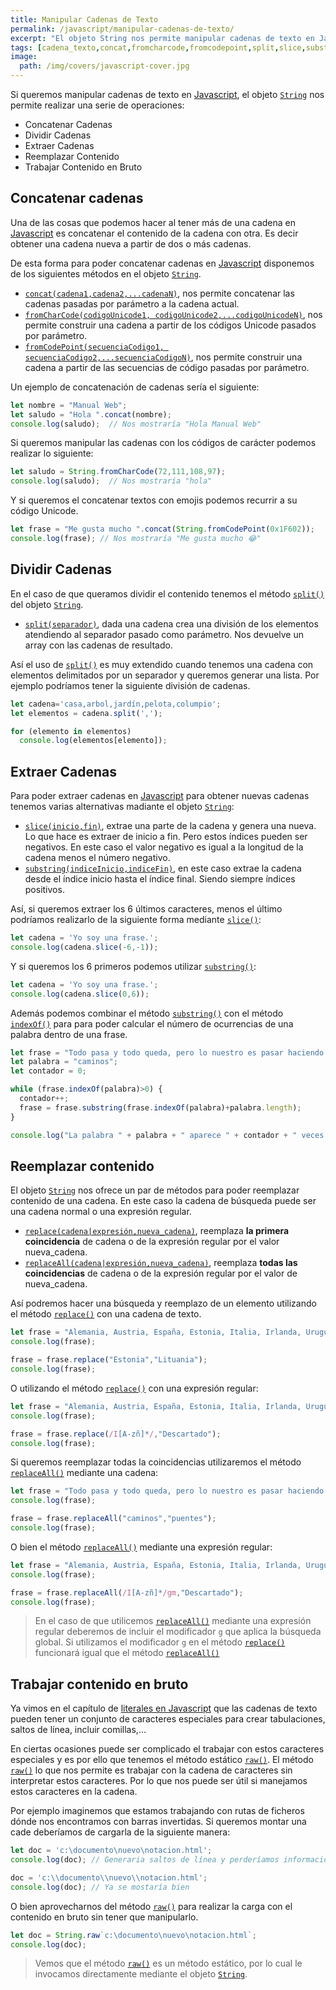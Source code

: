 ```yaml
---
title: Manipular Cadenas de Texto
permalink: /javascript/manipular-cadenas-de-texto/
excerpt: "El objeto String nos permite manipular cadenas de texto en Javascript. Podremos concatenar cadenas, dividirlas, extraer una parte de la cadena o reemplazar contenido."
tags: [cadena_texto,concat,fromcharcode,fromcodepoint,split,slice,substring,indexof,replace,replaceall,raw]
image:
  path: /img/covers/javascript-cover.jpg
---
```


Si queremos manipular cadenas de texto en [Javascript](https://www.manualweb.net/javascript/), el objeto [`String`](https://www.w3api.com/Javascript/String/) nos permite realizar una serie de operaciones:

- Concatenar Cadenas
- Dividir Cadenas
- Extraer Cadenas
- Reemplazar Contenido
- Trabajar Contenido en Bruto

## Concatenar cadenas


Una de las cosas que podemos hacer al tener más de una cadena en [Javascript](https://www.manualweb.net/javascript/) es concatenar el contenido de la cadena con otra. Es decir obtener una cadena nueva a partir de dos o más cadenas.


De esta forma para poder concatenar cadenas en [Javascript](https://www.manualweb.net/javascript/)  disponemos de los siguientes métodos en el objeto [`String`](https://www.w3api.com/Javascript/String/).

- [`concat(cadena1,cadena2,...cadenaN)`](https://www.w3api.com/Javascript/String/concat), nos permite concatenar las cadenas pasadas por parámetro a la cadena actual.
- [`fromCharCode(codigoUnicode1, codigoUnicode2,...codigoUnicodeN)`](https://www.w3api.com/Javascript/String/fromCharCode), nos permite construir una cadena a partir de los códigos Unicode pasados por parámetro.
- [`fromCodePoint(secuenciaCodigo1, secuenciaCodigo2,...secuenciaCodigoN)`](https://www.w3api.com/Javascript/String/fromCodePoint), nos permite construir una cadena a partir de las secuencias de código pasadas por parámetro.

Un ejemplo de concatenación de cadenas sería el siguiente:


```javascript
let nombre = "Manual Web";
let saludo = "Hola ".concat(nombre);
console.log(saludo);  // Nos mostraría "Hola Manual Web"
```


Si queremos manipular las cadenas con los códigos de carácter podemos realizar lo siguiente:


```javascript
let saludo = String.fromCharCode(72,111,108,97);
console.log(saludo);  // Nos mostraría "hola"
```


Y si queremos el concatenar textos con emojis podemos recurrir a su código Unicode.


```javascript
let frase = "Me gusta mucho ".concat(String.fromCodePoint(0x1F602));
console.log(frase); // Nos mostraría "Me gusta mucho 😂"
```


## Dividir Cadenas


En el caso de que queramos dividir el contenido tenemos el método [`split()`](https://www.w3api.com/Javascript/String/split) del objeto [`String`](https://www.w3api.com/Javascript/String/).

- [`split(separador)`](https://www.w3api.com/Javascript/String/split), dada una cadena crea una división de los elementos atendiendo al separador pasado como parámetro. Nos devuelve un array con las cadenas de resultado.

Así el uso de [`split()`](https://www.w3api.com/Javascript/String/split) es muy extendido cuando tenemos una cadena con elementos delimitados por un separador y queremos generar una lista. Por ejemplo podríamos tener la siguiente división de cadenas.


```javascript
let cadena='casa,arbol,jardín,pelota,columpio';
let elementos = cadena.split(',');

for (elemento in elementos)
  console.log(elementos[elemento]);
```


## Extraer Cadenas


Para poder extraer cadenas en [Javascript](https://www.manualweb.net/javascript/)  para obtener nuevas cadenas tenemos varias alternativas madiante el objeto [`String`](https://www.w3api.com/Javascript/String/):

- [`slice(inicio,fin)`](https://www.w3api.com/Javascript/String/slice), extrae una parte de la cadena y genera una nueva. Lo que hace es extraer de inicio a fin. Pero estos índices pueden ser negativos. En este caso el valor negativo es igual a la longitud de la cadena menos el número negativo.
- [`substring(indiceInicio,indiceFin)`](https://www.w3api.com/Javascript/String/substring), en este caso extrae la cadena desde el índice inicio hasta el índice final. Siendo siempre índices positivos.

Así, si queremos extraer los 6 últimos caracteres, menos el último podríamos realizarlo de la siguiente forma mediante [`slice()`](https://www.w3api.com/Javascript/String/slice):


```javascript
let cadena = 'Yo soy una frase.';
console.log(cadena.slice(-6,-1));
```


Y si queremos los 6 primeros podemos utilizar [`substring()`](https://www.w3api.com/Javascript/String/substring): 


```javascript
let cadena = 'Yo soy una frase.';
console.log(cadena.slice(0,6));
```


Además podemos combinar el método [`substring()`](https://www.w3api.com/Javascript/String/substring) con el método [`indexOf()`](https://www.w3api.com/Javascript/String/indexOf) para para poder calcular el número de ocurrencias de una palabra dentro de una frase.


```javascript
let frase = "Todo pasa y todo queda, pero lo nuestro es pasar haciendo caminos, caminos sobre la mar";
let palabra = "caminos";
let contador = 0;

while (frase.indexOf(palabra)>0) {
  contador++;
  frase = frase.substring(frase.indexOf(palabra)+palabra.length);
}

console.log("La palabra " + palabra + " aparece " + contador + " veces.");
```


## Reemplazar contenido


El objeto [`String`](https://www.w3api.com/Javascript/String/) nos ofrece un par de métodos para poder reemplazar contenido de una cadena. En este caso la cadena de búsqueda puede ser una cadena normal o una expresión regular.

- [`replace(cadena|expresión,nueva_cadena)`](https://www.w3api.com/Javascript/String/replace), reemplaza **la primera coincidencia** de cadena o de la expresión regular por el valor nueva_cadena.
- [`replaceAll(cadena|expresión,nueva_cadena)`](https://www.w3api.com/Javascript/String/replaceAll), reemplaza **todas las coincidencias** de cadena o de la expresión regular por el valor de nueva_cadena.

Así podremos hacer una búsqueda y reemplazo de un elemento utilizando el método [`replace()`](https://www.w3api.com/Javascript/String/replace) con una cadena de texto.


```javascript
let frase = "Alemania, Austria, España, Estonia, Italia, Irlanda, Uruguay, Uganda";
console.log(frase);

frase = frase.replace("Estonia","Lituania");
console.log(frase);
```


O utilizando el método [`replace()`](https://www.w3api.com/Javascript/String/replace) con una expresión regular:


```javascript
let frase = "Alemania, Austria, España, Estonia, Italia, Irlanda, Uruguay, Uganda";
console.log(frase);

frase = frase.replace(/I[A-zñ]*/,"Descartado");
console.log(frase);
```


Si queremos reemplazar todas la coincidencias utilizaremos el método [`replaceAll()`](https://www.w3api.com/Javascript/String/replaceAll) mediante una cadena:


```javascript
let frase = "Todo pasa y todo queda, pero lo nuestro es pasar haciendo caminos, caminos sobre la mar";
console.log(frase);

frase = frase.replaceAll("caminos","puentes");
console.log(frase);
```


O bien el método [`replaceAll()`](https://www.w3api.com/Javascript/String/replaceAll) mediante una expresión regular:


```javascript
let frase = "Alemania, Austria, España, Estonia, Italia, Irlanda, Uruguay, Uganda";
console.log(frase);

frase = frase.replaceAll(/I[A-zñ]*/gm,"Descartado");
console.log(frase);
```


> En el caso de que utilicemos [`replaceAll()`](https://www.w3api.com/Javascript/String/replaceAll) mediante una expresión regular deberemos de incluir el modificador `g` que aplica la búsqueda global. Si utilizamos el modificador `g` en el método [`replace()`](https://www.w3api.com/Javascript/String/replace) funcionará igual que el método [`replaceAll()`](https://www.w3api.com/Javascript/String/replaceAll)


## Trabajar contenido en bruto


Ya vimos en el capítulo de [literales en Javascript](https://manualweb.net/javascript/literales-javascript/) que las cadenas de texto pueden tener un conjunto de caracteres especiales para crear tabulaciones, saltos de línea, incluir comillas,…


En ciertas ocasiones puede ser complicado el trabajar con estos caracteres especiales y es por ello que tenemos el método estático [`raw()`](https://www.w3api.com/Javascript/String/raw). El método [`raw()`](https://www.w3api.com/Javascript/String/raw) lo que nos permite es trabajar con la cadena de caracteres sin interpretar estos caracteres. Por lo que nos puede ser útil si manejamos estos caracteres en la cadena.


Por ejemplo imaginemos que estamos trabajando con rutas de ficheros dónde nos encontramos con barras invertidas. Si queremos montar una cade deberíamos de cargarla de la siguiente manera:


```javascript
let doc = 'c:\documento\nuevo\notacion.html';
console.log(doc); // Generaria saltos de línea y perderíamos información

doc = 'c:\\documento\\nuevo\\notacion.html';
console.log(doc); // Ya se mostaría bien
```


O bien aprovecharnos del método [`raw()`](https://www.w3api.com/Javascript/String/raw) para realizar la carga con el contenido en bruto sin tener que manipularlo.


```javascript
let doc = String.raw`c:\documento\nuevo\notacion.html`;
console.log(doc); 
```


> Vemos que el método [`raw()`](https://www.w3api.com/Javascript/String/raw) es un método estático, por lo cual le invocamos directamente mediante el objeto [`String`](https://www.w3api.com/Javascript/String/).

